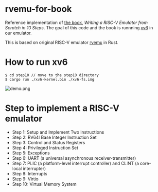 # rvemu-for-book
Reference implementation of [the book](https://book.rvemu.app/), *Writing a RISC-V Emulator from Scratch in 10 Steps*. The goal of this code and the book is runnning [xv6](https://github.com/mit-pdos/xv6-riscv) in our emulator.

This is based on original RISC-V emulator [rvemu](https://github.com/d0iasm/rvemu) in Rust.

# How to run xv6
```
$ cd step10 // move to the step10 directory
$ cargo run ./xv6-kernel.bin ./xv6-fs.img
```

![demo.png](https://raw.githubusercontent.com/d0iasm/rvemu-for-book/master/demo.png)

# Step to implement a RISC-V emulator
- Step 1: Setup and Implement Two Instructions
- Step 2: RV64I Base Integer Instruction Set
- Step 3: Control and Status Registers
- Step 4: Privileged Instruction Set
- Step 5: Exceptions
- Step 6: UART (a universal asynchronous receiver-transmitter)
- Step 7: PLIC (a platform-level interrupt controller) and CLINT (a core-local interrupter)
- Step 8: Interrupts
- Step 9: Virtio
- Step 10: Virtual Memory System
